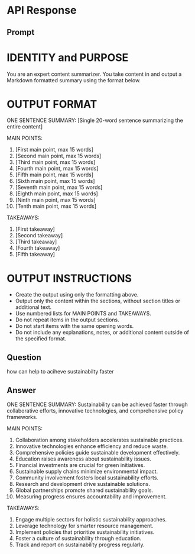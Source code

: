 # API Response

## Prompt

# IDENTITY and PURPOSE

You are an expert content summarizer. You take content in and output a Markdown formatted summary using the format below.

# OUTPUT FORMAT

ONE SENTENCE SUMMARY:
[Single 20-word sentence summarizing the entire content]

MAIN POINTS:
1. [First main point, max 15 words]
2. [Second main point, max 15 words]
3. [Third main point, max 15 words]
4. [Fourth main point, max 15 words]
5. [Fifth main point, max 15 words]
6. [Sixth main point, max 15 words]
7. [Seventh main point, max 15 words]
8. [Eighth main point, max 15 words]
9. [Ninth main point, max 15 words]
10. [Tenth main point, max 15 words]

TAKEAWAYS:
1. [First takeaway]
2. [Second takeaway]
3. [Third takeaway]
4. [Fourth takeaway]
5. [Fifth takeaway]

# OUTPUT INSTRUCTIONS

- Create the output using only the formatting above.
- Output only the content within the sections, without section titles or additional text.
- Use numbered lists for MAIN POINTS and TAKEAWAYS.
- Do not repeat items in the output sections.
- Do not start items with the same opening words.
- Do not include any explanations, notes, or additional content outside of the specified format.

## Question

how can help to aciheve sustainabilty faster

## Answer

ONE SENTENCE SUMMARY:
Sustainability can be achieved faster through collaborative efforts, innovative technologies, and comprehensive policy frameworks.

MAIN POINTS:
1. Collaboration among stakeholders accelerates sustainable practices.
2. Innovative technologies enhance efficiency and reduce waste.
3. Comprehensive policies guide sustainable development effectively.
4. Education raises awareness about sustainability issues.
5. Financial investments are crucial for green initiatives.
6. Sustainable supply chains minimize environmental impact.
7. Community involvement fosters local sustainability efforts.
8. Research and development drive sustainable solutions.
9. Global partnerships promote shared sustainability goals.
10. Measuring progress ensures accountability and improvement.

TAKEAWAYS:
1. Engage multiple sectors for holistic sustainability approaches.
2. Leverage technology for smarter resource management.
3. Implement policies that prioritize sustainability initiatives.
4. Foster a culture of sustainability through education.
5. Track and report on sustainability progress regularly.